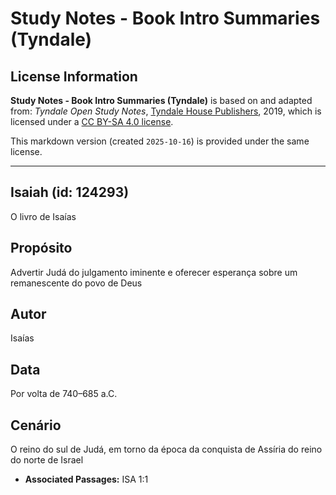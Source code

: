 # Study Notes - Book Intro Summaries (Tyndale)

## License Information

**Study Notes - Book Intro Summaries (Tyndale)** is based on and adapted from: _Tyndale Open Study Notes_, [Tyndale House Publishers](https://tyndaleopenresources.com/), 2019, which is licensed under a [CC BY-SA 4.0 license](https://creativecommons.org/licenses/by-sa/4.0/legalcode.en).

This markdown version (created `2025-10-16`) is provided under the same license.



--------------------------------

## Isaiah (id: 124293)

O livro de Isaías

Propósito
---------

Advertir Judá do julgamento iminente e oferecer esperança sobre um remanescente do povo de Deus

Autor
-----

Isaías

Data
----

Por volta de 740–685 a.C.

Cenário
-------

O reino do sul de Judá, em torno da época da conquista de Assíria do reino do norte de Israel

* **Associated Passages:** ISA 1:1

